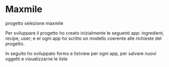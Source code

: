# Maxmile
progetto selezione maxmile

Per sviluppare il progetto ho creato inizialmente le seguenti app: ingredient, recipe, user; e er ogni app ho scritto un modello coerente alle richieste del progetto.

In seguito ho sviluppato forms e listview per ogni app, per salvare nuovi oggetti e visualizzarne le liste
